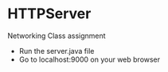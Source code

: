 # HTTPServer
Networking Class assignment

- Run the server.java file
- Go to localhost:9000 on your web browser
